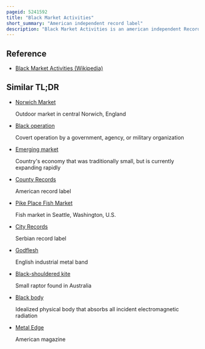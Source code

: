 ```yaml
---
pageid: 5241592
title: "Black Market Activities"
short_summary: "American independent record label"
description: "Black Market Activities is an american independent Record Label that was founded in 2003 by Guy kozowyk the Frontman of Boston Massachusetts extreme Metal Band the red Chord."
---
```


## Reference

- [Black Market Activities (Wikipedia)](https://en.wikipedia.org/?curid=5241592)

## Similar TL;DR

- [Norwich Market](/tldr/en/norwich-market)

  Outdoor market in central Norwich, England

- [Black operation](/tldr/en/black-operation)

  Covert operation by a government, agency, or military organization

- [Emerging market](/tldr/en/emerging-market)

  Country's economy that was traditionally small, but is currently expanding rapidly

- [County Records](/tldr/en/county-records)

  American record label

- [Pike Place Fish Market](/tldr/en/pike-place-fish-market)

  Fish market in Seattle, Washington, U.S.

- [City Records](/tldr/en/city-records)

  Serbian record label

- [Godflesh](/tldr/en/godflesh)

  English industrial metal band

- [Black-shouldered kite](/tldr/en/black-shouldered-kite)

  Small raptor found in Australia

- [Black body](/tldr/en/black-body)

  Idealized physical body that absorbs all incident electromagnetic radiation

- [Metal Edge](/tldr/en/metal-edge)

  American magazine
